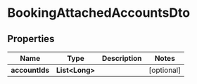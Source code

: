 

# BookingAttachedAccountsDto


## Properties

| Name | Type | Description | Notes |
|------------ | ------------- | ------------- | -------------|
|**accountIds** | **List&lt;Long&gt;** |  |  [optional] |



